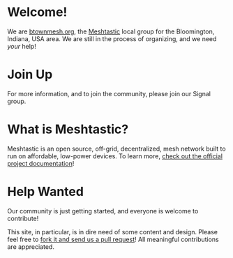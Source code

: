 # Welcome!

We are [btownmesh.org](https://btownmesh.org), the [Meshtastic](https://meshtastic.org/) local group for the Bloomington, Indiana, USA area. We are still in the process of organizing, and we need _your_ help!

# Join Up

For more information, and to join the community, please join our Signal group.

# What is Meshtastic?

Meshtastic is an open source, off-grid, decentralized, mesh network built to run on affordable, low-power devices. To learn more, [check out the official project documentation](https://meshtastic.org/docs/introduction/)!

# Help Wanted

Our community is just getting started, and everyone is welcome to contribute!

This site, in particular, is in dire need of some content and design. Please feel free to [fork it and send us a pull request](https://github.com/kratcliff/btownmesh.org)! All meaningful contributions are appreciated.
